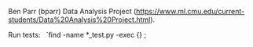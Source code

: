 Ben Parr (bparr) Data Analysis Project (https://www.ml.cmu.edu/current-students/Data%20Analysis%20Project.html).

Run tests: &nbsp; `find -name \*_test.py -exec {} \;
